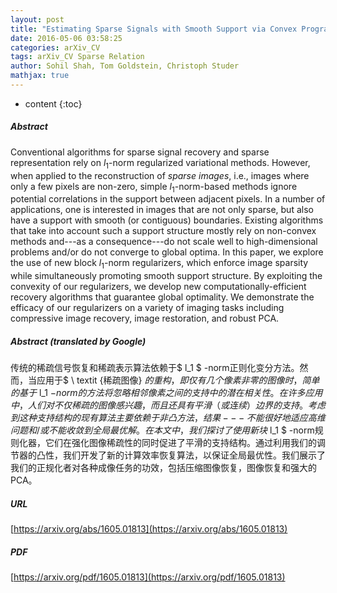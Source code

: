 ```yaml
---
layout: post
title: "Estimating Sparse Signals with Smooth Support via Convex Programming and Block Sparsity"
date: 2016-05-06 03:58:25
categories: arXiv_CV
tags: arXiv_CV Sparse Relation
author: Sohil Shah, Tom Goldstein, Christoph Studer
mathjax: true
---
```


* content
{:toc}

##### Abstract
Conventional algorithms for sparse signal recovery and sparse representation rely on $l_1$-norm regularized variational methods. However, when applied to the reconstruction of $\textit{sparse images}$, i.e., images where only a few pixels are non-zero, simple $l_1$-norm-based methods ignore potential correlations in the support between adjacent pixels. In a number of applications, one is interested in images that are not only sparse, but also have a support with smooth (or contiguous) boundaries. Existing algorithms that take into account such a support structure mostly rely on non-convex methods and---as a consequence---do not scale well to high-dimensional problems and/or do not converge to global optima. In this paper, we explore the use of new block $l_1$-norm regularizers, which enforce image sparsity while simultaneously promoting smooth support structure. By exploiting the convexity of our regularizers, we develop new computationally-efficient recovery algorithms that guarantee global optimality. We demonstrate the efficacy of our regularizers on a variety of imaging tasks including compressive image recovery, image restoration, and robust PCA.

##### Abstract (translated by Google)
传统的稀疏信号恢复和稀疏表示算法依赖于$ l_1 $ -norm正则化变分方法。然而，当应用于$ \ textit {稀疏图像} $的重构，即仅有几个像素非零的图像时，简单的基于$ l_1 $-norm的方法将忽略相邻像素之间的支持中的潜在相关性。在许多应用中，人们对不仅稀疏的图像感兴趣，而且还具有平滑（或连续）边界的支持。考虑到这种支持结构的现有算法主要依赖于非凸方法，结果---不能很好地适应高维问题和/或不能收敛到全局最优解。在本文中，我们探讨了使用新块$ l_1 $ -norm规则化器，它们在强化图像稀疏性的同时促进了平滑的支持结构。通过利用我们的调节器的凸性，我们开发了新的计算效率恢复算法，以保证全局最优性。我们展示了我们的正规化者对各种成像任务的功效，包括压缩图像恢复，图像恢复和强大的PCA。

##### URL
[https://arxiv.org/abs/1605.01813](https://arxiv.org/abs/1605.01813)

##### PDF
[https://arxiv.org/pdf/1605.01813](https://arxiv.org/pdf/1605.01813)

